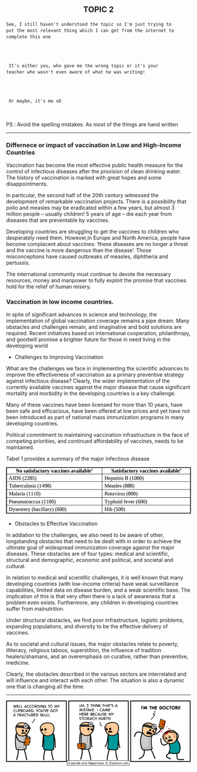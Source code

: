 
<h2 align="center"> TOPIC 2 </h2>

<p align="center">

<code>See, I still haven't understood the topic so I'm just trying to put the most relevant thing which I can get from the internet to complete this one
</code>

<br><br>

<code> It's either you, who gave me the wrong topic or it's your teacher who wasn't even aware of what he was writing! </code>

<br><br>

<code> Or maybe, it's me xD </code>

<br><br> PS : Avoid the spelling mistakes. As most of the things are hand written </p>
</p>

---

### __Differnece or impact of vaccination in Low and High-Income Countries__

Vaccination has become the most effective public health measure for the control of infectious diseases after the provision
of clean drinking water. The history of vaccination is marked with great hopes and some disappointments.

In particular, the second half of the 20th century witnessed the development of remarkable vaccination projects. 
There is a possibility that polio and measles may be eradicated within a few years, but almost 3 million people – usually children!
5 years of age – die each year from diseases that are preventable by vaccines. 

Developing countries are struggling to get the vaccines to children who desperately need them. However,in Europe and North America, 
people have become complacent about vaccines: ‘these diseases are no longer a threat and the vaccine is more dangerous than the disease’.
Those misconceptions have caused outbreaks of measles, diphtheria and pertussis.

The international community must continue to devote the necessary resources, money and manpower to fully exploit the 
promise that vaccines hold for the relief of human misery.

### __Vaccination in low income countries.__

In spite of significant advances in science and technology, the 
implementation of global vaccination coverage remains a pipe dream.
Many obstacles and challenges remain, and imaginative and bold solutions are required. Recent initiatives based on international cooperation, philanthropy, and goodwill promise a brighter future for those in need living in the developing world 

- Challenges to Improving Vaccination

What are the challenges we face in implementing the scientific advances
to improve the effectiveness of vaccination as a primary preventive strategy against infectious disease? Clearly, the wider implementation of the currently available vaccines against the major disease that cause significant mortality and morbidity in the developing countries is a key challenge. 

Many of these vaccines have been licensed for more than 10 years, have been safe and efficacious, have been offered at low prices and yet have not been introduced as part of national mass immunization programs in many developing countries.

Political commitment to maintaining vaccination infrastructure in the face of competing priorities, and continued affordability of vaccines, needs to be maintained.

Tabel 1 provides a summary of the major infectious disease

<p>
<img src="https://raw.githubusercontent.com/CodeDotJS/codedotjs.github.io/master/Screenshot from 2017-01-15 05-48-12.png">
</p>

- Obstacles to Effective Vaccination

In addiation to the challenges, we also need to be aware of other, longstanding obstacles that need to be dealt with in order to achieve the ultimate goal of widespread immunization coverage against the major diseases. These obstacles are of four types: medical and scientific, structural and demographic, economic and political, and societal and cultural.

In relation to medical and scientific challenges, it is well known that many developing countries (with low-income criteria) have weak surveillance capabilities, limited data on disease burden, and a weak scientific base. The implication of this is that very often there is a lack of awareness that a problem even exists. Furthermore, any children in developing countries suffer from malnutrition.

Under structural obstacles, we find poor infrastructure, logistic problems, expanding populations, and diversity to be the effective delivery of vaccines.

As to societal and cultural issues, the major obstacles relate to poverty, illiteracy, religious taboos, superstition, the influence of tradition healers/shamans, and an overemphasis on curative, rather than preventive, medicine.

Clearly, the obstacles described in the various sectors are interrelated and will influence and interact with each other. The situation is also a dynamic one that is changing all the time.

---

<p align="center">
	<img src="https://raw.githubusercontent.com/CodeDotJS/codedotjs.github.io/master/headfracture.png">
</p>